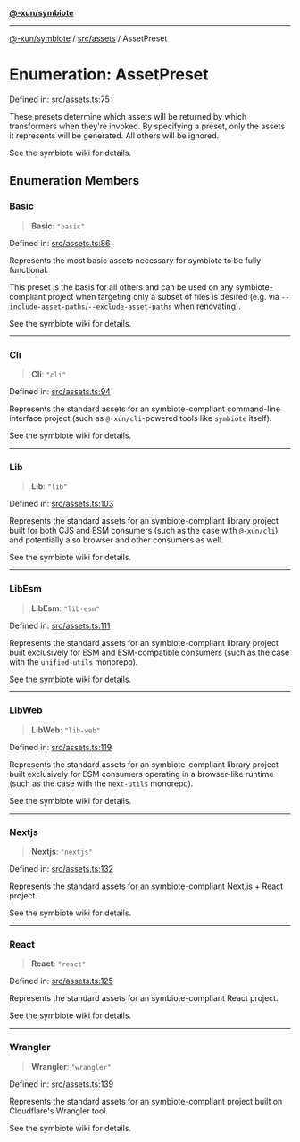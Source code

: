 [**@-xun/symbiote**](../../../README.md)

***

[@-xun/symbiote](../../../README.md) / [src/assets](../README.md) / AssetPreset

# Enumeration: AssetPreset

Defined in: [src/assets.ts:75](https://github.com/Xunnamius/symbiote/blob/fda4254d9bfeb125461ee3377ddb123772e5d050/src/assets.ts#L75)

These presets determine which assets will be returned by which transformers
when they're invoked. By specifying a preset, only the assets it represents
will be generated. All others will be ignored.

See the symbiote wiki for details.

## Enumeration Members

### Basic

> **Basic**: `"basic"`

Defined in: [src/assets.ts:86](https://github.com/Xunnamius/symbiote/blob/fda4254d9bfeb125461ee3377ddb123772e5d050/src/assets.ts#L86)

Represents the most basic assets necessary for symbiote to be fully
functional.

This preset is the basis for all others and can be used on any
symbiote-compliant project when targeting only a subset of files is desired
(e.g. via `--include-asset-paths`/`--exclude-asset-paths` when renovating).

See the symbiote wiki for details.

***

### Cli

> **Cli**: `"cli"`

Defined in: [src/assets.ts:94](https://github.com/Xunnamius/symbiote/blob/fda4254d9bfeb125461ee3377ddb123772e5d050/src/assets.ts#L94)

Represents the standard assets for an symbiote-compliant command-line
interface project (such as `@-xun/cli`-powered tools like `symbiote`
itself).

See the symbiote wiki for details.

***

### Lib

> **Lib**: `"lib"`

Defined in: [src/assets.ts:103](https://github.com/Xunnamius/symbiote/blob/fda4254d9bfeb125461ee3377ddb123772e5d050/src/assets.ts#L103)

Represents the standard assets for an symbiote-compliant library project
built for both CJS and ESM consumers (such as the case with
`@-xun/cli`) and potentially also browser and other consumers as
well.

See the symbiote wiki for details.

***

### LibEsm

> **LibEsm**: `"lib-esm"`

Defined in: [src/assets.ts:111](https://github.com/Xunnamius/symbiote/blob/fda4254d9bfeb125461ee3377ddb123772e5d050/src/assets.ts#L111)

Represents the standard assets for an symbiote-compliant library project
built exclusively for ESM and ESM-compatible consumers (such as the case
with the `unified-utils` monorepo).

See the symbiote wiki for details.

***

### LibWeb

> **LibWeb**: `"lib-web"`

Defined in: [src/assets.ts:119](https://github.com/Xunnamius/symbiote/blob/fda4254d9bfeb125461ee3377ddb123772e5d050/src/assets.ts#L119)

Represents the standard assets for an symbiote-compliant library project
built exclusively for ESM consumers operating in a browser-like runtime
(such as the case with the `next-utils` monorepo).

See the symbiote wiki for details.

***

### Nextjs

> **Nextjs**: `"nextjs"`

Defined in: [src/assets.ts:132](https://github.com/Xunnamius/symbiote/blob/fda4254d9bfeb125461ee3377ddb123772e5d050/src/assets.ts#L132)

Represents the standard assets for an symbiote-compliant Next.js + React
project.

See the symbiote wiki for details.

***

### React

> **React**: `"react"`

Defined in: [src/assets.ts:125](https://github.com/Xunnamius/symbiote/blob/fda4254d9bfeb125461ee3377ddb123772e5d050/src/assets.ts#L125)

Represents the standard assets for an symbiote-compliant React project.

See the symbiote wiki for details.

***

### Wrangler

> **Wrangler**: `"wrangler"`

Defined in: [src/assets.ts:139](https://github.com/Xunnamius/symbiote/blob/fda4254d9bfeb125461ee3377ddb123772e5d050/src/assets.ts#L139)

Represents the standard assets for an symbiote-compliant project built on
Cloudflare's Wrangler tool.

See the symbiote wiki for details.

